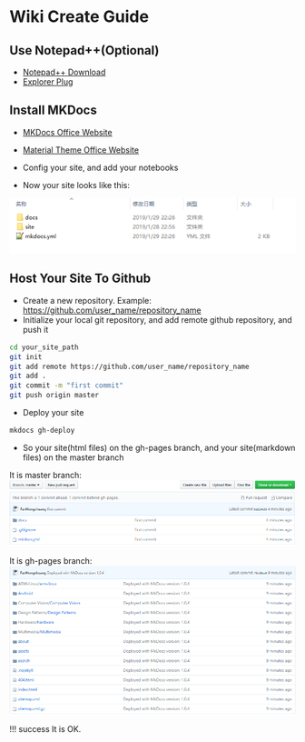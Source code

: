 # Wiki Create Guide

## Use Notepad++(Optional)
* [Notepad++ Download](https://notepad-plus-plus.org/download)
* [Explorer Plug](https://github.com/funap/npp-explorer-plugin/releases)

## Install MKDocs
* [MKDocs Office Website](https://www.mkdocs.org)
* [Material Theme Office Website](https://squidfunk.github.io/mkdocs-material)
* Config your site, and add your notebooks

* Now your site looks like this:

![mkdocs_site](assets/images/mkdocs_site.png)


## Host Your Site To Github
* Create a new repository. Example: https://github.com/user_name/repository_name
* Initialize your local git repository, and add remote github repository, and push it

```bash
cd your_site_path
git init
git add remote https://github.com/user_name/repository_name
git add .
git commit -m "first commit"
git push origin master
```
* Deploy your site

```bash
mkdocs gh-deploy
```
* So your site(html files) on the gh-pages branch, and your site(markdown files) on the master branch

It is master branch:
![git_master_branch](assets/images/git_master_branch.png)

It is gh-pages branch:
![git_gh-pages_branch](assets/images/git_gh-pages_branch.png)

!!! success
    It is OK.

